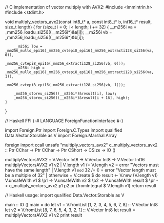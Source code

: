 // C implementation of vector multiply with AVX2:
#include <immintrin.h>
#include <stdint.h>

void multiply_vectors_avx2(const int8_t* a, const int8_t* b, int16_t* result, size_t length) {
    for (size_t i = 0; i < length; i += 32) {
        __m256i va = _mm256_loadu_si256((__m256i*)&a[i]);
        __m256i vb = _mm256_loadu_si256((__m256i*)&b[i]);
        
        __m256i low = _mm256_mullo_epi16(_mm256_cvtepi8_epi16(_mm256_extracti128_si256(va, 0)),
                                         _mm256_cvtepi8_epi16(_mm256_extracti128_si256(vb, 0)));
        __m256i high = _mm256_mullo_epi16(_mm256_cvtepi8_epi16(_mm256_extracti128_si256(va, 1)),
                                          _mm256_cvtepi8_epi16(_mm256_extracti128_si256(vb, 1)));
        
        _mm256_storeu_si256((__m256i*)&result[i], low);
        _mm256_storeu_si256((__m256i*)&result[i + 16], high);
    }
}

// Haskell FFI
{-# LANGUAGE ForeignFunctionInterface #-}

import Foreign.Ptr
import Foreign.C.Types
import qualified Data.Vector.Storable as V
import Foreign.Marshal.Array

foreign import ccall unsafe "multiply_vectors_avx2"
    c_multiply_vectors_avx2 :: Ptr CChar -> Ptr CChar -> Ptr CShort -> CSize -> IO ()

multiplyVectorsAVX2 :: V.Vector Int8 -> V.Vector Int8 -> V.Vector Int16
multiplyVectorsAVX2 v1 v2
    | V.length v1 /= V.length v2 = error "Vectors must have the same length"
    | V.length v1 `mod` 32 /= 0 = error "Vector length must be a multiple of 32"
    | otherwise = V.create $ do
        result <- V.new (V.length v1)
        V.unsafeWith v1 $ \p1 ->
            V.unsafeWith v2 $ \p2 ->
                V.unsafeWith result $ \pr ->
                    c_multiply_vectors_avx2 p1 p2 pr (fromIntegral $ V.length v1)
        return result

// Haskell usage:
import qualified Data.Vector.Storable as V

main :: IO ()
main = do
    let v1 = V.fromList [1, 2, 3, 4, 5, 6, 7, 8] :: V.Vector Int8
    let v2 = V.fromList [8, 7, 6, 5, 4, 3, 2, 1] :: V.Vector Int8
    let result = multiplyVectorsAVX2 v1 v2
    print result